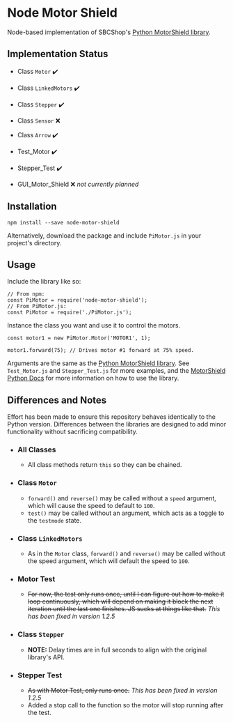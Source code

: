 # Node Motor Shield

Node-based implementation of SBCShop's [Python MotorShield library](https://github.com/sbcshop/MotorShield).

## Implementation Status

  - Class `Motor` :heavy_check_mark:
  - Class `LinkedMotors` :heavy_check_mark:
  - Class `Stepper` :heavy_check_mark:
  - Class `Sensor` :x:
  - Class `Arrow` :heavy_check_mark:

  - Test_Motor :heavy_check_mark:
  - Stepper_Test :heavy_check_mark:

  - GUI_Motor_Shield :x: *not currently planned*

## Installation

```
npm install --save node-motor-shield
```

Alternatively, download the package and include `PiMotor.js` in your project's directory.

## Usage

Include the library like so:

```
// From npm:
const PiMotor = require('node-motor-shield');
// From PiMotor.js:
const PiMotor = require('./PiMotor.js');
```

Instance the class you want and use it to control the motors.

```
const motor1 = new PiMotor.Motor('MOTOR1', 1);

motor1.forward(75); // Drives motor #1 forward at 75% speed.
```

Arguments are the same as the [Python MotorShield library](https://github.com/sbcshop/MotorShield). See `Test_Motor.js` and `Stepper_Test.js` for more examples, and the [MotorShield Python Docs](https://sbcshop.github.io/MotorShield/) for more information on how to use the library.

## Differences and Notes

Effort has been made to ensure this repository behaves identically to the Python version. 
Differences between the libraries are designed to add minor functionality without sacrificing compatibility.

  - ### All Classes
    - All class methods return `this` so they can be chained.
  - ### Class `Motor`
    - `forward()` and `reverse()` may be called without a `speed` argument, which will cause the speed to default to `100`.
    - `test()` may be called without an argument, which acts as a toggle to the `testmode` state.
  - ### Class `LinkedMotors`
    - As in the `Motor` class, `forward()` and `reverse()` may be called without the speed argument, which will default the speed to `100`.
  - ### Motor Test
    - ~~For now, the test only runs once, until I can figure out how to make it loop continuously, which will depend on making it block the next iteration until the last one finishes. JS sucks at things like that.~~ *This has been fixed in version 1.2.5*
  - ### Class `Stepper`
    - **NOTE:** Delay times are in full seconds to align with the original library's API.
  - ### Stepper Test
    - ~~As with Motor Test, only runs once.~~ *This has been fixed in version 1.2.5*
    - Added a stop call to the function so the motor will stop running after the test.